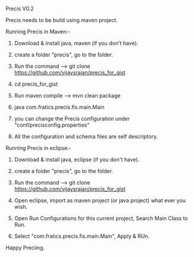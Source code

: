 Precis V0.2

Precis needs to be build using maven project.

Running Precis in Maven:-

1) Download & install java, maven (if you don't have).

2) create a folder "precis", go to the folder.

3) Run the command --> git clone https://github.com/vijaysrajan/precis_for_gist

4) cd precis_for_gist

5) Run maven compile --> mvn clean package

6) java com.fratics.precis.fis.main.Main

7) you can change the Precis configuration under "conf/precisconfig.properties"

8) All the configuration and schema files are self descriptory.

Running Precis in eclipse:-

1) Download & install java, eclipse (if you don't have).

2) create a folder "precis", go to the folder.

3) Run the command --> git clone https://github.com/vijaysrajan/precis_for_gist

4) Open eclipse, import as maven project (or java project) what ever you wish.

5) Open Run Configurations for this current project, Search Main Class to Run.

6) Select "com.fratics.precis.fis.main.Main", Apply & RUn.

Happy Preciing.